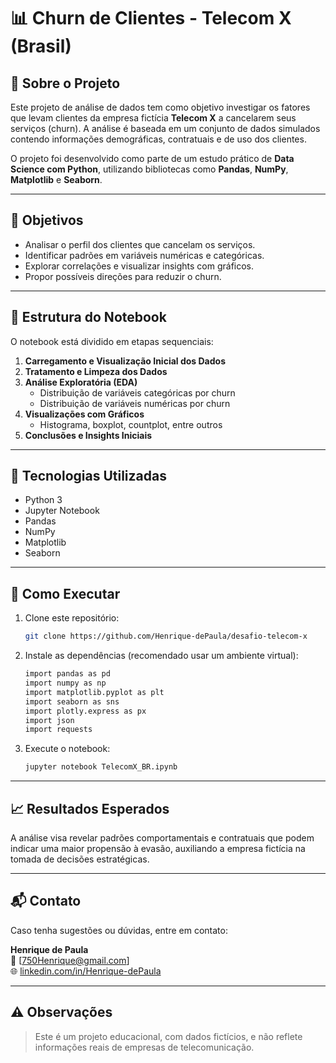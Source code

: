 # 📊 Churn de Clientes - Telecom X (Brasil)

## 🧠 Sobre o Projeto

Este projeto de análise de dados tem como objetivo investigar os fatores que levam clientes da empresa fictícia **Telecom X** a cancelarem seus serviços (churn). A análise é baseada em um conjunto de dados simulados contendo informações demográficas, contratuais e de uso dos clientes.

O projeto foi desenvolvido como parte de um estudo prático de **Data Science com Python**, utilizando bibliotecas como **Pandas**, **NumPy**, **Matplotlib** e **Seaborn**.

---

## 🎯 Objetivos

- Analisar o perfil dos clientes que cancelam os serviços.
- Identificar padrões em variáveis numéricas e categóricas.
- Explorar correlações e visualizar insights com gráficos.
- Propor possíveis direções para reduzir o churn.

---

## 📂 Estrutura do Notebook

O notebook está dividido em etapas sequenciais:

1. **Carregamento e Visualização Inicial dos Dados**
2. **Tratamento e Limpeza dos Dados**
3. **Análise Exploratória (EDA)**
   - Distribuição de variáveis categóricas por churn
   - Distribuição de variáveis numéricas por churn
4. **Visualizações com Gráficos**
   - Histograma, boxplot, countplot, entre outros
5. **Conclusões e Insights Iniciais**

---

## 📌 Tecnologias Utilizadas

- Python 3
- Jupyter Notebook
- Pandas
- NumPy
- Matplotlib
- Seaborn

---

## 📝 Como Executar

1. Clone este repositório:
   ```bash
   git clone https://github.com/Henrique-dePaula/desafio-telecom-x
   ```
2. Instale as dependências (recomendado usar um ambiente virtual):
   ```bash
   import pandas as pd
   import numpy as np
   import matplotlib.pyplot as plt
   import seaborn as sns
   import plotly.express as px
   import json
   import requests
   ```
3. Execute o notebook:
   ```bash
   jupyter notebook TelecomX_BR.ipynb
   ```

---

## 📈 Resultados Esperados

A análise visa revelar padrões comportamentais e contratuais que podem indicar uma maior propensão à evasão, auxiliando a empresa fictícia na tomada de decisões estratégicas.

---

## 📬 Contato

Caso tenha sugestões ou dúvidas, entre em contato:

**Henrique de Paula**  
📧 [750Henrique@gmail.com]  
🌐 [linkedin.com/in/Henrique-dePaula](https://www.linkedin.com/in/henrique-depaula/)

---

## ⚠️ Observações

> Este é um projeto educacional, com dados fictícios, e não reflete informações reais de empresas de telecomunicação.
